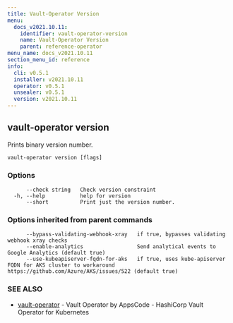 ```yaml
---
title: Vault-Operator Version
menu:
  docs_v2021.10.11:
    identifier: vault-operator-version
    name: Vault-Operator Version
    parent: reference-operator
menu_name: docs_v2021.10.11
section_menu_id: reference
info:
  cli: v0.5.1
  installer: v2021.10.11
  operator: v0.5.1
  unsealer: v0.5.1
  version: v2021.10.11
---
```


## vault-operator version

Prints binary version number.

```
vault-operator version [flags]
```

### Options

```
      --check string   Check version constraint
  -h, --help           help for version
      --short          Print just the version number.
```

### Options inherited from parent commands

```
      --bypass-validating-webhook-xray   if true, bypasses validating webhook xray checks
      --enable-analytics                 Send analytical events to Google Analytics (default true)
      --use-kubeapiserver-fqdn-for-aks   if true, uses kube-apiserver FQDN for AKS cluster to workaround https://github.com/Azure/AKS/issues/522 (default true)
```

### SEE ALSO

* [vault-operator](/docs/v2021.10.11/reference/operator/vault-operator)	 - Vault Operator by AppsCode - HashiCorp Vault Operator for Kubernetes

